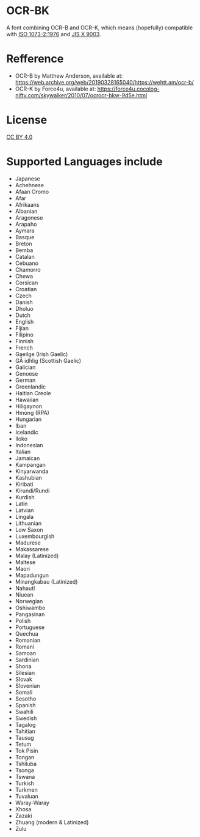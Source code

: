 # OCR-BK
A font combining OCR-B and OCR-K, which means (hopefully) compatible with [ISO 1073-2:1976](https://www.iso.org/standard/5568.html) and [JIS X 9003](https://kikakurui.com/x9/X9003-1980-01.html).

# Refference
- OCR-B by Matthew Anderson, available at: https://web.archive.org/web/20190328165040/https://wehtt.am/ocr-b/
- OCR-K by Force4u, available at: https://force4u.cocolog-nifty.com/skywalker/2010/07/ocrocr-bkw-9d5e.html

# License
[CC BY 4.0](https://creativecommons.org/licenses/by/4.0/)

# Supported Languages include
- Japanese
- Achehnese
- Afaan Oromo
- Afar
- Afrikaans
- Albanian
- Aragonese
- Arapaho
- Aymara
- Basque
- Breton
- Bemba
- Catalan
- Cebuano
- Chamorro
- Chewa
- Corsican
- Croatian
- Czech
- Danish
- Dholuo
- Dutch
- English
- Fijian
- Filipino
- Finnish
- French
- Gaeilge (Irish Gaelic)
- GĂ idhlig (Scottish Gaelic)
- Galician
- Genoese
- German
- Greenlandic
- Haitian Creole
- Hawaiian
- Hiligaynon
- Hmong (RPA)
- Hungarian
- Iban
- Icelandic
- Iloko
- Indonesian
- Italian
- Jamaican
- Kampangan
- Kinyarwanda
- Kashubian
- Kiribati
- Kirundi/Rundi
- Kurdish
- Latin
- Latvian
- Lingala
- Lithuanian
- Low Saxon
- Luxembourgish
- Madurese
- Makassarese
- Malay (Latinized)
- Maltese
- Maori
- Mapadungun
- Minangkabau (Latinized)
- Nahautl
- Niuean
- Norwegian
- Oshiwambo
- Pangasinan
- Polish
- Portuguese
- Quechua
- Romanian
- Romani
- Samoan
- Sardinian
- Shona
- Silesian
- Slovak
- Slovenian
- Somali
- Sesotho
- Spanish
- Swahili
- Swedish
- Tagalog
- Tahitian
- Tausug
- Tetum
- Tok Pisin
- Tongan
- Tshiluba
- Tsonga
- Tswana
- Turkish
- Turkmen
- Tuvaluan
- Waray-Waray
- Xhosa
- Zazaki
- Zhuang (modern & Latinized)
- Zulu
